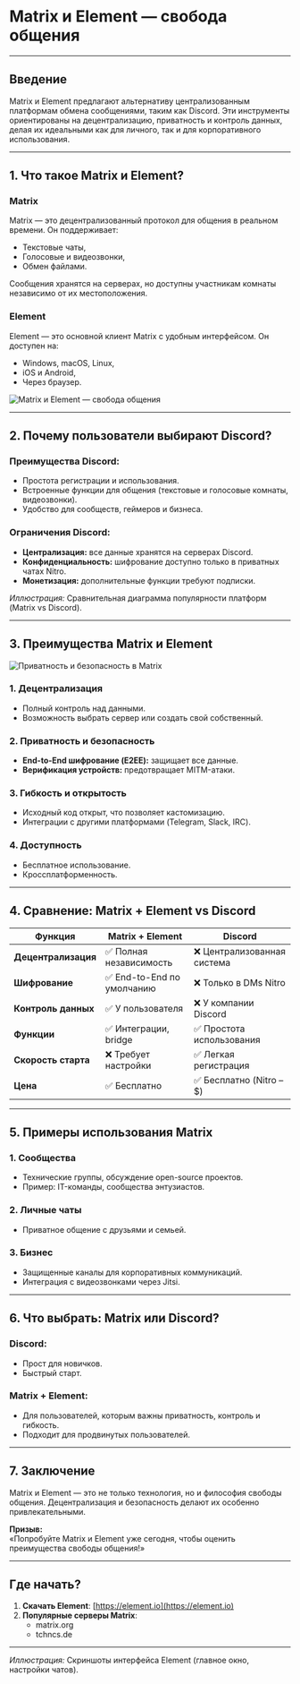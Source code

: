 # Matrix и Element — свобода общения

---

## Введение  

Matrix и Element предлагают альтернативу централизованным платформам обмена сообщениями, таким как Discord. Эти инструменты ориентированы на децентрализацию, приватность и контроль данных, делая их идеальными как для личного, так и для корпоративного использования.  

---

## 1. Что такое Matrix и Element?  

### Matrix  
Matrix — это децентрализованный протокол для общения в реальном времени. Он поддерживает:  
- Текстовые чаты,  
- Голосовые и видеозвонки,  
- Обмен файлами.  

Сообщения хранятся на серверах, но доступны участникам комнаты независимо от их местоположения.

### Element  
Element — это основной клиент Matrix с удобным интерфейсом. Он доступен на:  
- Windows, macOS, Linux,  
- iOS и Android,  
- Через браузер.  

![Matrix и Element — свобода общения](A_visually_appealing_slide_for_a_presentation_with.png)

---

## 2. Почему пользователи выбирают Discord?  

### Преимущества Discord:  
- Простота регистрации и использования.  
- Встроенные функции для общения (текстовые и голосовые комнаты, видеозвонки).  
- Удобство для сообществ, геймеров и бизнеса.  

### Ограничения Discord:  
- **Централизация:** все данные хранятся на серверах Discord.  
- **Конфиденциальность:** шифрование доступно только в приватных чатах Nitro.  
- **Монетизация:** дополнительные функции требуют подписки.  

*Иллюстрация:* Сравнительная диаграмма популярности платформ (Matrix vs Discord).

---

## 3. Преимущества Matrix и Element  

![Приватность и безопасность в Matrix](https://upload.wikimedia.org/wikipedia/commons/thumb/f/fd/Matrix_logo.svg/1200px-Matrix_logo.svg.png)

### 1. Децентрализация  
- Полный контроль над данными.  
- Возможность выбрать сервер или создать свой собственный.  

### 2. Приватность и безопасность  
- **End-to-End шифрование (E2EE):** защищает все данные.  
- **Верификация устройств:** предотвращает MITM-атаки.  

### 3. Гибкость и открытость  
- Исходный код открыт, что позволяет кастомизацию.  
- Интеграции с другими платформами (Telegram, Slack, IRC).  

### 4. Доступность  
- Бесплатное использование.  
- Кроссплатформенность.  

---

## 4. Сравнение: Matrix + Element vs Discord  

| **Функция**         | **Matrix + Element**             | **Discord**                 |  
|----------------------|----------------------------------|-----------------------------|  
| **Децентрализация** | ✅ Полная независимость          | ❌ Централизованная система |  
| **Шифрование**      | ✅ End-to-End по умолчанию       | ❌ Только в DMs Nitro       |  
| **Контроль данных** | ✅ У пользователя               | ❌ У компании Discord       |  
| **Функции**         | ✅ Интеграции, bridge           | ✅ Простота использования   |  
| **Скорость старта** | ❌ Требует настройки            | ✅ Легкая регистрация       |  
| **Цена**            | ✅ Бесплатно                    | ✅ Бесплатно (Nitro – $)    |  

---

## 5. Примеры использования Matrix  

### 1. Сообщества  
- Технические группы, обсуждение open-source проектов.  
- Пример: IT-команды, сообщества энтузиастов.  

### 2. Личные чаты  
- Приватное общение с друзьями и семьей.  

### 3. Бизнес  
- Защищенные каналы для корпоративных коммуникаций.  
- Интеграция с видеозвонками через Jitsi.  

---

## 6. Что выбрать: Matrix или Discord?  

### Discord:  
- Прост для новичков.  
- Быстрый старт.  

### Matrix + Element:  
- Для пользователей, которым важны приватность, контроль и гибкость.  
- Подходит для продвинутых пользователей.  

---

## 7. Заключение  

Matrix и Element — это не только технология, но и философия свободы общения. Децентрализация и безопасность делают их особенно привлекательными.  

**Призыв:**  
«Попробуйте Matrix и Element уже сегодня, чтобы оценить преимущества свободы общения!»  

---

## Где начать?  

1. **Скачать Element**: [https://element.io](https://element.io)  
2. **Популярные серверы Matrix**:  
   - matrix.org  
   - tchncs.de  

---

*Иллюстрация:* Скриншоты интерфейса Element (главное окно, настройки чатов).  


